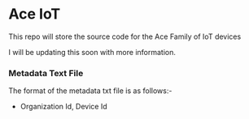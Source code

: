 # Ace IoT

This repo will store the source code for the Ace Family of IoT devices

I will be updating this soon with more information.


### Metadata Text File

The format of the metadata txt file is as follows:-

- Organization Id, Device Id
